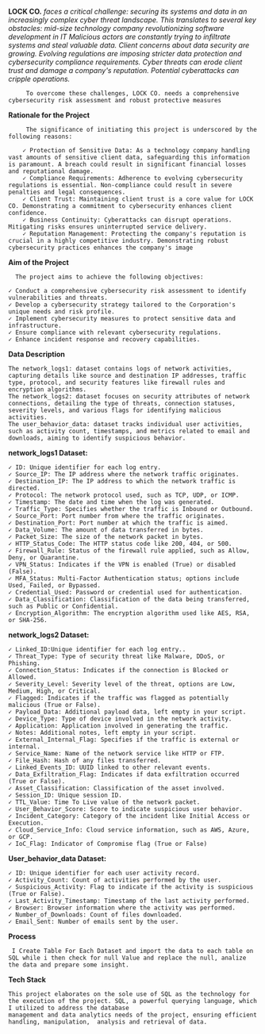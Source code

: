 **LOCK CO.** _faces a critical challenge: securing its systems and data in an increasingly complex cyber threat landscape. This translates to several key obstacles:
            mid-size technology company revolutionizing software development in IT
            Malicious actors are constantly trying to infiltrate systems and steal valuable data.
            Client concerns about data security are growing.
            Evolving regulations are imposing stricter data protection and cybersecurity compliance requirements.
            Cyber threats can erode client trust and damage a company's reputation.
            Potential cyberattacks can cripple operations._

         To overcome these challenges, LOCK CO. needs a comprehensive cybersecurity risk assessment and robust protective measures


**Rationale for the Project**

         The significance of initiating this project is underscored by the following reasons:
     
        ✓ Protection of Sensitive Data: As a technology company handling vast amounts of sensitive client data, safeguarding this information is paramount. A breach could result in significant financial losses and reputational damage.
        ✓ Compliance Requirements: Adherence to evolving cybersecurity regulations is essential. Non-compliance could result in severe penalties and legal consequences.
        ✓ Client Trust: Maintaining client trust is a core value for LOCK CO. Demonstrating a commitment to cybersecurity enhances client confidence.
        ✓ Business Continuity: Cyberattacks can disrupt operations. Mitigating risks ensures uninterrupted service delivery.
        ✓ Reputation Management: Protecting the company's reputation is crucial in a highly competitive industry. Demonstrating robust cybersecurity practices enhances the company's image
        
**Aim of the Project**

      The project aims to achieve the following objectives:
    
    ✓ Conduct a comprehensive cybersecurity risk assessment to identify vulnerabilities and threats.
    ✓ Develop a cybersecurity strategy tailored to the Corporation's unique needs and risk profile.
    ✓ Implement cybersecurity measures to protect sensitive data and infrastructure.
    ✓ Ensure compliance with relevant cybersecurity regulations.
    ✓ Enhance incident response and recovery capabilities.


  **Data Description**

    The network_logs1: dataset contains logs of network activities, capturing details like source and destination IP addresses, traffic type, protocol, and security features like firewall rules and encryption algorithms.
    The network_logs2: dataset focuses on security attributes of network connections, detailing the type of threats, connection statuses, severity levels, and various flags for identifying malicious activities.
    The user_behavior_data: dataset tracks individual user activities, such as activity count, timestamps, and metrics related to email and downloads, aiming to identify suspicious behavior.

  **network_logs1 Dataset:**

    ✓ ID: Unique identifier for each log entry.
    ✓ Source_IP: The IP address where the network traffic originates.
    ✓ Destination_IP: The IP address to which the network traffic is directed.
    ✓ Protocol: The network protocol used, such as TCP, UDP, or ICMP.
    ✓ Timestamp: The date and time when the log was generated.
    ✓ Traffic_Type: Specifies whether the traffic is Inbound or Outbound.
    ✓ Source_Port: Port number from where the traffic originates.
    ✓ Destination_Port: Port number at which the traffic is aimed.
    ✓ Data_Volume: The amount of data transferred in bytes.
    ✓ Packet_Size: The size of the network packet in bytes.
    ✓ HTTP_Status_Code: The HTTP status code like 200, 404, or 500.
    ✓ Firewall_Rule: Status of the firewall rule applied, such as Allow, Deny, or Quarantine.
    ✓ VPN_Status: Indicates if the VPN is enabled (True) or disabled (False).
    ✓ MFA_Status: Multi-Factor Authentication status; options include Used, Failed, or Bypassed.
    ✓ Credential_Used: Password or credential used for authentication.
    ✓ Data_Classification: Classification of the data being transferred, such as Public or Confidential.
    ✓ Encryption_Algorithm: The encryption algorithm used like AES, RSA, or SHA-256.

  **network_logs2 Dataset:**
  
    ✓ Linked_ID:Unique identifier for each log entry..
    ✓ Threat_Type: Type of security threat like Malware, DDoS, or Phishing.
    ✓ Connection_Status: Indicates if the connection is Blocked or Allowed.
    ✓ Severity_Level: Severity level of the threat, options are Low, Medium, High, or Critical.
    ✓ Flagged: Indicates if the traffic was flagged as potentially malicious (True or False).
    ✓ Payload_Data: Additional payload data, left empty in your script.
    ✓ Device_Type: Type of device involved in the network activity.
    ✓ Application: Application involved in generating the traffic.
    ✓ Notes: Additional notes, left empty in your script.
    ✓ External_Internal_Flag: Specifies if the traffic is external or internal.
    ✓ Service_Name: Name of the network service like HTTP or FTP.
    ✓ File_Hash: Hash of any files transferred.
    ✓ Linked_Events_ID: UUID linked to other relevant events.
    ✓ Data_Exfiltration_Flag: Indicates if data exfiltration occurred (True or False).
    ✓ Asset_Classification: Classification of the asset involved.
    ✓ Session_ID: Unique session ID.
    ✓ TTL_Value: Time To Live value of the network packet.
    ✓ User_Behavior_Score: Score to indicate suspicious user behavior.
    ✓ Incident_Category: Category of the incident like Initial Access or Execution.
    ✓ Cloud_Service_Info: Cloud service information, such as AWS, Azure, or GCP.
    ✓ IoC_Flag: Indicator of Compromise flag (True or False)

  **User_behavior_data Dataset:**

    ✓ ID: Unique identifier for each user activity record.
    ✓ Activity_Count: Count of activities performed by the user.
    ✓ Suspicious_Activity: Flag to indicate if the activity is suspicious (True or False).
    ✓ Last_Activity_Timestamp: Timestamp of the last activity performed.
    ✓ Browser: Browser information where the activity was performed.
    ✓ Number_of_Downloads: Count of files downloaded.
    ✓ Email_Sent: Number of emails sent by the user.

  **Process**
  
     I Create Table For Each Dataset and import the data to each table on SQL while i then check for null Value and replace the null, analize the data and prepare some insight.
  
  **Tech Stack**

    This project elaborates on the sole use of SQL as the technology for the execution of the project. SQL, a powerful querying language, which I utilized to address the database 
    management and data analytics needs of the project, ensuring efficient handling, manipulation,  analysis and retrieval of data.
    

